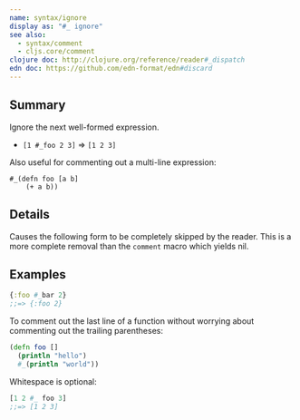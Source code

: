 ```yaml
---
name: syntax/ignore
display as: "#_ ignore"
see also:
  - syntax/comment
  - cljs.core/comment
clojure doc: http://clojure.org/reference/reader#_dispatch
edn doc: https://github.com/edn-format/edn#discard
---
```


## Summary

Ignore the next well-formed expression.

- `[1 #_foo 2 3]` => `[1 2 3]`

Also useful for commenting out a multi-line expression:

```
#_(defn foo [a b]
    (+ a b))
```

## Details

Causes the following form to be completely skipped by the reader.  This is a
more complete removal than the `comment` macro which yields nil.

## Examples

```clj
{:foo #_bar 2}
;;=> {:foo 2}
```

To comment out the last line of a function without worrying about commenting out
the trailing parentheses:

```clj
(defn foo []
  (println "hello")
  #_(println "world"))
```

Whitespace is optional:

```clj
[1 2 #_ foo 3]
;;=> [1 2 3]
```

